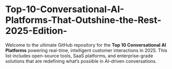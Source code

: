 # Top-10-Conversational-AI-Platforms-That-Outshine-the-Rest-2025-Edition-
 Welcome to the ultimate GitHub repository for the **Top 10 Conversational AI Platforms** powering real-time, intelligent customer interactions in 2025. This list includes open-source tools, SaaS platforms, and enterprise-grade solutions that are redefining what’s possible in AI-driven conversations.
